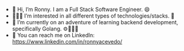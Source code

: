 - 👋 Hi, I’m Ronny. I am a Full Stack Software Engineer. 😄
- 👨🏽‍💻 I’m interested in all different types of technologies/stacks. 🧠
- 🏫 I’m currently on an adventure of learning backend development, specifically Golang. ⚙👨🏽‍💻
- 📨 You can reach me on LinkedIn: https://www.linkedin.com/in/ronnyacevedo/

<!---
racevedo12/racevedo12 is a ✨ special ✨ repository because its `README.md` (this file) appears on your GitHub profile.
You can click the Preview link to take a look at your changes.
--->
